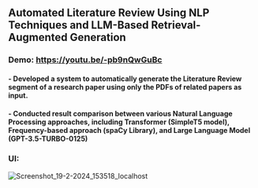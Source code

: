 ## Automated Literature Review Using NLP Techniques and LLM-Based Retrieval-Augmented Generation
### Demo: https://youtu.be/-pb9nQwGuBc
#### - Developed a system to automatically generate the Literature Review segment of a research paper using only the PDFs of related papers as input.
#### - Conducted result comparison between various Natural Language Processing approaches, including Transformer (SimpleT5 model), Frequency-based approach (spaCy Library), and Large Language Model (GPT-3.5-TURBO-0125)

### UI:
![Screenshot_19-2-2024_153518_localhost](https://github.com/user-attachments/assets/9402f1bd-67a3-4615-9640-b557777a3e66)
